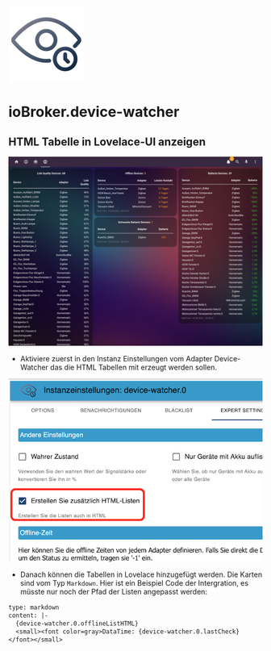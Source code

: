 ![Logo](../../admin/device-watcher.png)
# ioBroker.device-watcher

## HTML Tabelle in Lovelace-UI anzeigen

![lovelacehtmllist](img/lovelacehtmllist.png)

- Aktiviere zuerst in den Instanz Einstellungen vom Adapter Device-Watcher das die HTML Tabellen mit erzeugt werden sollen.

![dw_setting_htmllist](img/dw_setting_htmllist.png)


- Danach können die Tabellen in Lovelace hinzugefügt werden. Die Karten sind vom Typ `Markdown`. Hier ist ein Beispiel Code der Intergration, es müsste nur noch der Pfad der Listen angepasst werden:

```
type: markdown
content: |-
  {device-watcher.0.offlineListHTML}
  <small><font color=gray>DataTime: {device-watcher.0.lastCheck}</font></small>
```